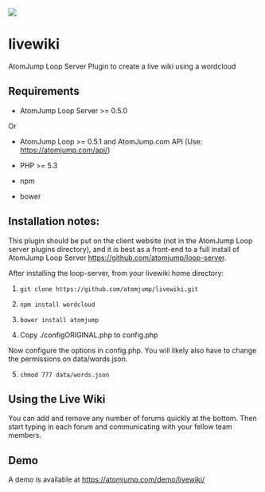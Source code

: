 <img src="https://atomjump.com/images/logo80.png">

# livewiki
AtomJump Loop Server Plugin to create a live wiki using a wordcloud


## Requirements

* AtomJump Loop Server >= 0.5.0

Or

* AtomJump Loop >= 0.5.1 and AtomJump.com API (Use: https://atomjump.com/api/)

* PHP >= 5.3
* npm
* bower


## Installation notes:

This plugin should be put on the client website (not in the AtomJump Loop server plugins directory), and it is best as a front-end to a full install of AtomJump Loop Server https://github.com/atomjump/loop-server. 

After installing the loop-server, from your livewiki home directory:

1. `git clone https://github.com/atomjump/livewiki.git`
        
2. `npm install wordcloud`

3. `bower install atomjump`

4. Copy ./configORIGINAL.php to config.php

Now configure the options in config.php. You will likely also have to change the permissions on data/words.json.

5. `chmod 777 data/words.json`


## Using the Live Wiki

You can add and remove any number of forums quickly at the bottom. Then start typing in each forum and communicating with your fellow
team members.


## Demo

A demo is available at https://atomjump.com/demo/livewiki/
